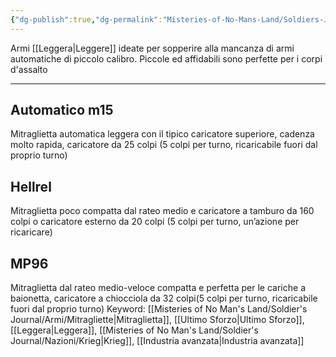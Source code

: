 ```yaml
---
{"dg-publish":true,"dg-permalink":"Misteries-of-No-Mans-Land/Soldiers-Journal/Armi/mitragliette/index.html","permalink":"/Misteries-of-No-Mans-Land/Soldiers-Journal/Armi/mitragliette/index.html/","tags":["gardenEntry"]}
---
```


Armi [[Leggera\|Leggere]] ideate per sopperire alla mancanza di armi automatiche di piccolo calibro. Piccole ed affidabili sono perfette per i corpi d'assalto

---
## Automatico m15
Mitraglietta automatica leggera con il tipico caricatore superiore, cadenza molto rapida, caricatore da 25 colpi (5 colpi per turno, ricaricabile fuori dal proprio turno)
## Hellrel
Mitraglietta poco compatta dal rateo medio e caricatore a tamburo da 160 colpi o caricatore esterno da 20 colpi (5 colpi per turno, un’azione per ricaricare)
## MP96
Mitraglietta dal rateo medio-veloce compatta e perfetta per le cariche a baionetta, caricatore a chiocciola da 32 colpi(5 colpi per turno, ricaricabile fuori dal proprio turno)
Keyword:
	[[Misteries of No Man's Land/Soldier's Journal/Armi/Mitragliette\|Mitraglietta]], [[Ultimo Sforzo\|Ultimo Sforzo]], [[Leggera\|Leggera]], [[Misteries of No Man's Land/Soldier's Journal/Nazioni/Krieg\|Krieg]], [[Industria avanzata\|Industria avanzata]]